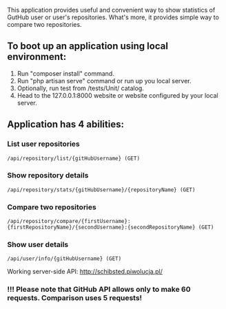 This application provides useful and convenient way to show statistics of GutHub user or user's repositories. What's more, it provides simple way to compare two repositories.

## To boot up an application using local environment:
1) Run "composer install" command.
2) Run "php artisan serve" command or run up you local server.
3) Optionally, run test from /tests/Unit/ catalog.
4) Head to the 127.0.0.1:8000 website or website configured by your local server.

## Application has 4 abilities:

### List user repositories
`/api/repository/list/{gitHubUsername} (GET)`

### Show repository details
`/api/repository/stats/{gitHubUsername}/{repositoryName} (GET)` 

### Compare two repositories
`/api/repository/compare/{firstUsername}:{firstRepositoryName}/{secondUsername}:{secondRepositoryName} (GET)`

### Show user details
`/api/user/info/{gitHubUsername} (GET)`

Working server-side API: http://schibsted.piwolucja.pl/

### !!! Please note that GitHub API allows only to make 60 requests. Comparison uses 5 requests! 